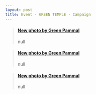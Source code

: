 ```yaml
---
layout: post
title: Event - GREEN TEMPLE - Campaign
---
```


<blockquote class="embedly-card"><h4><a href="https://goo.gl/photos/HZGyaTHGtiLyZMPi8">New photo by Green Pammal</a></h4><p>null</p></blockquote>
<script async src="//cdn.embedly.com/widgets/platform.js" charset="UTF-8"></script>

<blockquote class="embedly-card"><h4><a href="https://goo.gl/photos/eZZa594q5RkSmQCJ8">New photo by Green Pammal</a></h4><p>null</p></blockquote>
<script async src="//cdn.embedly.com/widgets/platform.js" charset="UTF-8"></script>

<blockquote class="embedly-card"><h4><a href="https://goo.gl/photos/ic2QdHE9oJCg9PWB7">New photo by Green Pammal</a></h4><p>null</p></blockquote>
<script async src="//cdn.embedly.com/widgets/platform.js" charset="UTF-8"></script>
